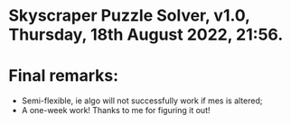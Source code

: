 # Skyscraper Puzzle Solver, v1.0, Thursday, 18th August 2022, 21:56.

# Final remarks:
- Semi-flexible, ie algo will not successfully work 
if mes is altered;
- A one-week work! Thanks to me for figuring it out!